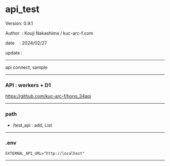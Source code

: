﻿# api_test

 Version: 0.9.1

 Author  : Kouji Nakashima / kuc-arc-f.com

 date    : 2024/02/27

 update :

***
api connect, sample

***
### API : workers + D1

https://github.com/kuc-arc-f/hono_34api

***
### path
* /test_api : add, List

***
### .env

```
EXTERNAL_API_URL="http://localhost"
```
***
